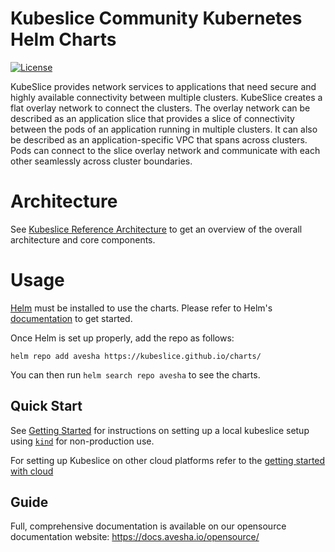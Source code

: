 # Kubeslice Community Kubernetes Helm Charts

[![License](https://img.shields.io/badge/License-Apache%202.0-blue.svg)](https://opensource.org/licenses/Apache-2.0)

KubeSlice provides network services to applications that need secure and highly available connectivity between multiple clusters. KubeSlice creates a flat overlay network to connect the clusters. The overlay network can be described as an application slice that provides a slice of connectivity between the pods of an application running in multiple clusters. It can also be described as an application-specific VPC that spans across clusters. Pods can connect to the slice overlay network and communicate with each other seamlessly across cluster boundaries.

# Architecture
See [Kubeslice Reference Architecture](https://docs.avesha.io/opensource/kube-slice-architecture) to get an overview of the overall architecture and core components.

# Usage

[Helm](https://helm.sh) must be installed to use the charts.
Please refer to Helm's [documentation](https://helm.sh/docs/) to get started.

Once Helm is set up properly, add the repo as follows:

```console
helm repo add avesha https://kubeslice.github.io/charts/
```

You can then run `helm search repo avesha` to see the charts.


Quick Start
---

See [Getting Started](https://docs.avesha.io/opensource/getting-started-with-kind-clusters) for instructions on setting up a local kubeslice setup using [`kind`](https://kind.sigs.k8s.io/) for non-production use.

For setting up Kubeslice on other cloud platforms refer to the [getting started with cloud](https://docs.avesha.io/opensource/getting-started-with-cloud-clusters)

Guide
---
Full, comprehensive documentation is available on our opensource documentation website: https://docs.avesha.io/opensource/
